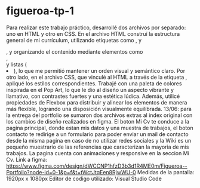 # figueroa-tp-1
Para realizar este trabajo práctico, desarrollé dos archivos por separado: uno en HTML y otro en CSS. En el archivo HTML construí la estructura general de mi currículum, utilizando etiquetas como <head>, <body> y <footer>, y organizando el contenido mediante elementos como <div>, <section> y listas (<li>), lo que me permitió mantener un orden visual y semántico claro. Por otro lado, en el archivo CSS, que vinculé al HTML a través de la etiqueta <link>, apliqué los estilos correspondientes. Trabajé con una paleta de colores inspirada en el Pop Art, lo que le dio al diseño un aspecto vibrante y llamativo, con contrastes fuertes y una estética lúdica. Además, utilicé propiedades de Flexbox para distribuir y alinear los elementos de manera más flexible, logrando una disposición visualmente equilibrada.
13/06: para la entrega del portfolio se sumaron dos archivos extras al index original con los cambios de diseño realizados en figma. El boton Mi Cv te conduce a la pagina principal, donde estan mis datos y una muestra de trabajos, el boton contacto te redirige a un formulario para poder enviar un mail de contacto desde la misma pagina en caso de no utilizar redes sociales y la Wiki es un pequeño muestrario de las referencias que caracterizan la mayoria de mis trabajos. La pagina cuenta con animaciones y responsive en la seccion Mi Cv.
Link a figma: https://www.figma.com/design/dWCCNP1hfzD3b3d1R4ME0m/Figueroa--Portfolio?node-id=0-1&p=f&t=tWctJtqEen8RjwWU-0
Medidas de la pantalla: 1920px x 1080px
Editor de codigo utilizado: Visual Studio Code
